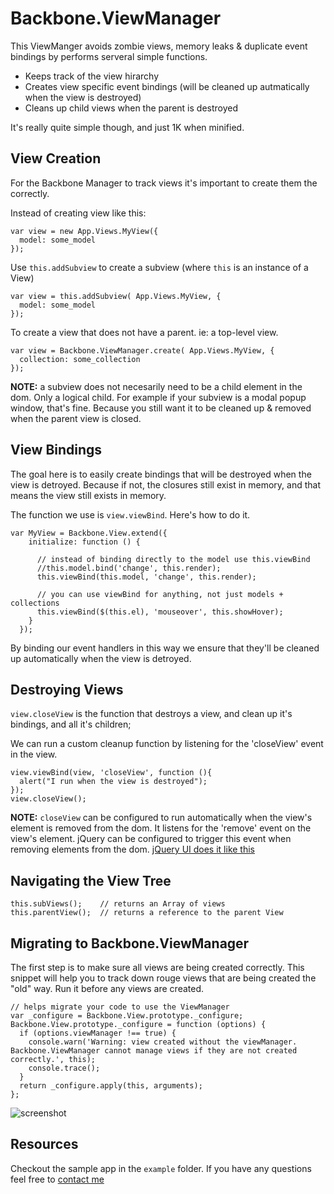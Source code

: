 # Backbone.ViewManager


This ViewManger avoids zombie views, memory leaks & duplicate event bindings by performs serveral simple functions.

- Keeps track of the view hirarchy
- Creates view specific event bindings (will be cleaned up autmatically when the view is destroyed)
- Cleans up child views when the parent is destroyed

It's really quite simple though, and just 1K when minified.

## View Creation

For the Backbone Manager to track views it's important to create them the correctly.

Instead of creating view like this:

    var view = new App.Views.MyView({
      model: some_model
    });

Use `this.addSubview` to create a subview (where `this` is an instance of a View)

    var view = this.addSubview( App.Views.MyView, {
      model: some_model
    });

To create a view that does not have a parent. ie: a top-level view.

    var view = Backbone.ViewManager.create( App.Views.MyView, {
      collection: some_collection
    });


**NOTE:** a subview does not necesarily need to be a child element in the dom. Only a logical child.
For example if your subview is a modal popup window, that's fine. Because you still want it to be cleaned up & removed when the parent view is closed.

## View Bindings

The goal here is to easily create bindings that will be destroyed when the view is detroyed.
Because if not, the closures still exist in memory, and that means the view still exists in memory.

The function we use is `view.viewBind`.
Here's how to do it.

    var MyView = Backbone.View.extend({
        initialize: function () {

          // instead of binding directly to the model use this.viewBind
          //this.model.bind('change', this.render);
          this.viewBind(this.model, 'change', this.render);

          // you can use viewBind for anything, not just models + collections
          this.viewBind($(this.el), 'mouseover', this.showHover);
        }
      });

By binding our event handlers in this way we ensure that they'll be cleaned up automatically when the view is detroyed.

## Destroying Views

`view.closeView` is the function that destroys a view, and clean up it's bindings, and all it's children;

We can run a custom cleanup function by listening for the 'closeView' event in the view.

    view.viewBind(view, 'closeView', function (){
      alert("I run when the view is destroyed");
    });
    view.closeView();

**NOTE:** `closeView` can be configured to run automatically when the view's element is removed from the dom. It listens for the 'remove' event on the view's element.
jQuery can be configured to trigger this event when removing elements from the dom.
 [jQuery UI does it like this](https://gist.github.com/3848926)

## Navigating the View Tree

    this.subViews();    // returns an Array of views
    this.parentView();  // returns a reference to the parent View

## Migrating to Backbone.ViewManager

The first step is to make sure all views are being created correctly.
This snippet will help you to track down rouge views that are being created the "old" way. Run it before any views are created.

    // helps migrate your code to use the ViewManager
    var _configure = Backbone.View.prototype._configure;
    Backbone.View.prototype._configure = function (options) {
      if (options.viewManager !== true) {
        console.warn('Warning: view created without the viewManager. Backbone.ViewManager cannot manage views if they are not created correctly.', this);
        console.trace();
      }
      return _configure.apply(this, arguments);
    };

![screenshot](http://cl.ly/image/0g0c2H0h1P11/content)

## Resources

Checkout the sample app in the `example` folder.
If you have any questions feel free to [contact me](mailto:p3dro.sola@gmail.com)

